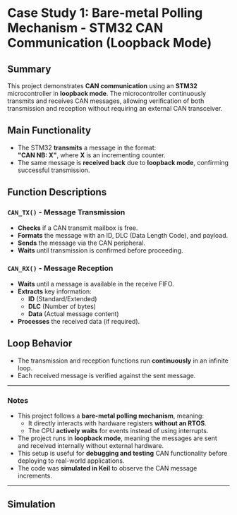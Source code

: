  # Case Study 1: Bare-metal Polling Mechanism - STM32 CAN Communication (Loopback Mode)

## Summary
This project demonstrates **CAN communication** using an **STM32** microcontroller in **loopback mode**. The microcontroller continuously transmits and receives CAN messages, allowing verification of both transmission and reception without requiring an external CAN transceiver.

## Main Functionality
- The STM32 **transmits** a message in the format:  
  **"CAN NB: X"**, where **X** is an incrementing counter.
- The same message is **received back** due to **loopback mode**, confirming successful transmission.

## Function Descriptions

### `CAN_TX()` - Message Transmission
- **Checks** if a CAN transmit mailbox is free.
- **Formats** the message with an ID, DLC (Data Length Code), and payload.
- **Sends** the message via the CAN peripheral.
- **Waits** until transmission is confirmed before proceeding.

### `CAN_RX()` - Message Reception
- **Waits** until a message is available in the receive FIFO.
- **Extracts** key information:
  - **ID** (Standard/Extended)
  - **DLC** (Number of bytes)
  - **Data** (Actual message content)
- **Processes** the received data (if required).

## Loop Behavior
- The transmission and reception functions run **continuously** in an infinite loop.
- Each received message is verified against the sent message.

---

### Notes
- This project follows a **bare-metal polling mechanism**, meaning:
  - It directly interacts with hardware registers **without an RTOS**.
  - The CPU **actively waits** for events instead of using interrupts.
- The project runs in **loopback mode**, meaning the messages are sent and received internally without external hardware.
- This setup is useful for **debugging and testing** CAN functionality before deploying to real-world applications.
- The code was **simulated in Keil** to observe the CAN message increments.

---

## Simulation
 



